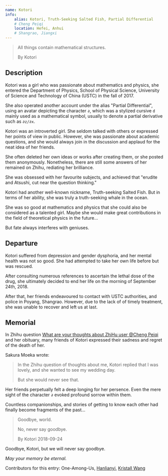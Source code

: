 ```yaml
---
name: Kotori
info:
    alias: Kotori, Truth-Seeking Salted Fish, Partial Differential 
    # Cheng Peiqi
    location: Hefei, Anhui
    # Shangrao, Jiangxi
---
```


> All things contain mathematical structures.
>
> By Kotori

## Description

Kotori was a girl who was passionate about mathematics and physics, she entered the Department of Physics, School of Physical Science, University of Science and Technology of China (USTC) in the fall of 2017.

She also operated another account under the alias "Partial Differential",
using an avatar depicting the character `∂`,
which was a stylized cursive `d` mainly used as a mathematical symbol, usually to denote a partial derivative such as `∂z/∂x`.

Kotori was an introverted girl.
She seldom talked with others or expressed her points of view in public.
However, she was passionate about academic questions,
and she would always join in the discussion and applaud for the neat idea of her friends.

She often deleted her own ideas or works after creating them, or she posted them anonymously.
Nonetheless, there are still some answers of her remained on Zhihu, rediating her brilliance.

She was obsessed with her favourite subjects, and achieved that "erudite and Atsushi, cut near the question thinking."

Kotori had another well-known nickname, Truth-seeking Salted Fish.
But in terms of her ability, she was truly a truth-seeking whale in the ocean. 

She was so good at mathematics and physics that she could also be considered as a talented girl.
Maybe she would make great contributions in the field of theoretical physics in the future...

But fate always interferes with geniuses.

## Departure

Kotori suffered from depression and gender dysphoria,
and her mental health was not so good.
She had attempted to take her own life before but was rescued.

After consulting numerous references to ascertain the lethal dose of the drug,
she ultimately decided to end her life on the morning of September 24th, 2018.

After that, her friends endeavoured to contact with USTC authorities, and police in Poyang, Shangrao.
However, due to the lack of of timely treatment, she was unable to recover and left us at last.

## Memorial

In Zhihu question [What are your thoughts about ZhiHu user @Cheng Peiqi](https://www.zhihu.com/question/347747351) and her obituary, many friends of Kotori expressed their sadness and regret of the death of her.

Sakura Moeka wrote:

> In the Zhihu question of thoughts about me, Kotori replied that I was lovely, and she wanted to see my wedding day.
>
> But she would never see that.

Her friends perpetually felt a deep longing for her persence.
Even the mere sight of the character `∂` evoked profound sorrow within them.

Countless companionships, and stories of getting to know each other had finally become fragments of the past...

> Goodbye, world.
>
> No, never say goodbye.
>
> By Kotori 2018-09-24

Goodbye, Kotori, but we will never say goodbye.

*May your memory be eternal.*

Contributors for this entry: One-Among-Us, [Hanlianyi](http://twitter.com/HANLIANYI520), [Kristall Wang](https://github.com/KristallWang)

